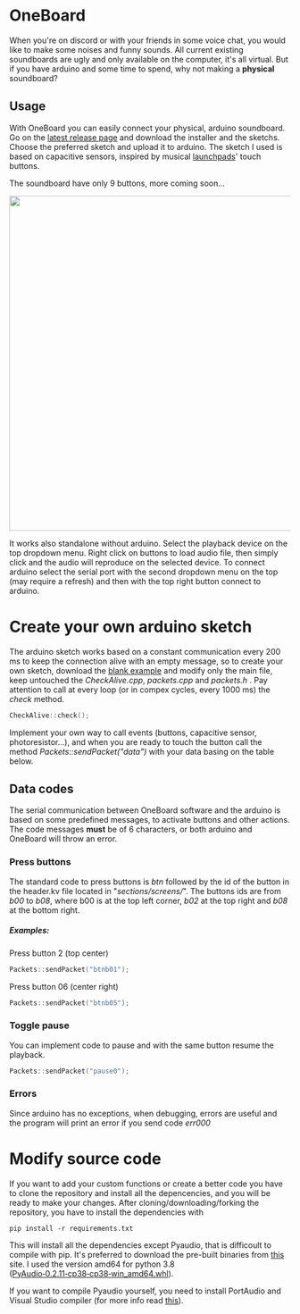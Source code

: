 # OneBoard
When you're on discord or with your friends in some voice chat, you would like to make some noises and funny sounds. All current existing soundboards are ugly and only available on the computer, it's all virtual. But if you have arduino and some time to spend, why not making a **physical** soundboard?
## Usage
With OneBoard you can easily connect your physical, arduino soundboard.
Go on the [latest release page][latest] and download the installer and the sketchs.
Choose the preferred sketch and upload it to arduino. The sketch I used is based on capacitive sensors, inspired by musical [launchpads][launchpad]' touch buttons.

The soundboard have only 9 buttons, more coming soon...

<img src="https://i.imgur.com/S7R8UYK.png" width="600px"/>

It works also standalone without arduino. 
Select the playback device on the top dropdown menu. Right click on buttons to load audio file, then simply click and the audio will reproduce on the selected device.
To connect arduino select the serial port with the second dropdown menu on the top (may require a refresh) and then with the top right button connect to arduino.



# Create your own arduino sketch

The arduino sketch works based on a constant communication every 200 ms to keep the connection alive with an empty message, so to create your own sketch, download the [blank example][blank] and modify only the main file, keep untouched the *CheckAlive.cpp*, *packets.cpp* and *packets.h* .
Pay attention to call at every loop (or in compex cycles, every 1000 ms) the *check* method.
```c++
CheckAlive::check();
```

Implement your own way to call events (buttons, capacitive sensor, photoresistor...), and when you are ready to touch the button call the method *Packets::sendPacket("data")* with your data basing on the table below.

## Data codes

The serial communication between OneBoard software and the arduino is based on some predefined messages, to activate buttons and other actions. The code messages **must** be of 6 characters, or both arduino and OneBoard will throw an error.

### Press buttons
The standard code to press buttons is *btn* followed by the id of the button in the header.kv file located in "*sections/screens/*". The buttons ids are from *b00* to *b08*, where b00 is at the top left corner, *b02* at the top right and *b08* at the bottom right.
##### Examples:
Press button 2 (top center)
```c++
Packets::sendPacket("btnb01");
```
Press button 06 (center right)
```c++
Packets::sendPacket("btnb05");
```
### Toggle pause
You can implement code to pause and with the same button resume the playback.
```c++
Packets::sendPacket("pause0");
```
### Errors
Since arduino has no exceptions, when debugging, errors are useful and the program will print an error if you send code *err000*

[latest]: <https://github.com/PaesaggioSonoro/OneBoard/releases/latest>
[launchpad]: <https://www.google.com/search?q=launchpad&tbm=isch>
[blank]: <https://minhaskamal.github.io/DownGit/#/home?url=https:%2F%2Fgithub.com%2FPaesaggioSonoro%2FOneBoard%2Fblob%2Fmaster%2Fsketchs%2FOneBoard_blank.zip>

# Modify source code

If you want to add your custom functions or create a better code you have to clone the repository and install all the depencencies, and you will be ready to make your changes.
After cloning/downloading/forking the repository, you have to install the dependencies with
```
pip install -r requirements.txt
```
This will install all the dependencies except Pyaudio, that is difficoult to compile with pip. It's preferred to download the pre-built binaries from [this](https://www.lfd.uci.edu/~gohlke/pythonlibs/#pyaudio) site. I used the version amd64 for python 3.8 ([PyAudio‑0.2.11‑cp38‑cp38‑win_amd64.whl](https://download.lfd.uci.edu/pythonlibs/w4tscw6k/PyAudio-0.2.11-cp38-cp38-win_amd64.whl)).

If you want to compile Pyaudio yourself, you need to install PortAudio and Visual Studio compiler (for more info read [this](https://stackoverflow.com/a/54396790/14918902)).
